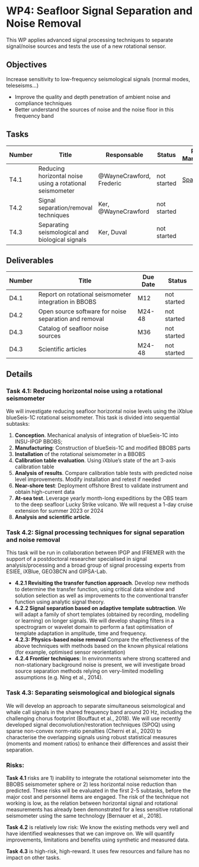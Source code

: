 # WP4: Seafloor Signal Separation and Noise Removal

This WP applies advanced signal processing techniques to separate signal/noise sources and tests the use of a new rotational sensor.

## Objectives
Increase sensitivity to low-frequency seismological signals (normal modes, teleseisms...)
- Improve the quality and depth penetration of ambient noise and compliance techniques
- Better understand the sources of noise and the noise floor in this frequency band

## Tasks

| Number | Title | Responsable | Status |  Project Management |
| ------ | ------ | ---------- | ------ | ------------------- |
| T4.1   | Reducing horizontal noise using a rotational seismometer | @WayneCrawford, Frederic | not started | [Space](https://resana.numerique.gouv.fr/public/perimetre/consulter/132782) |
| T4.2 | Signal separation/removal techniques | Ker, @WayneCrawford |  not started | |
| T4.3  | Separating seismological and biological signals | Ker, Duval | not started | |

## Deliverables

| Number | Title | Due Date | Status |
| ------ | ------ | ---------- | ------ |
| D4.1  | Report on rotational seismometer integration in BBOBS | M12 | not started |
| D4.2 | Open source software for noise separation and removal | M24-48 | not started |
| D4.3 | Catalog of seafloor noise sources | M36 | not started |
| D4.3 | Scientific articles | M24-48 | not started |

## Details

### Task 4.1: Reducing horizontal noise using a rotational seismometer
We will investigate reducing seafloor horizontal noise levels using the iXblue blueSeis-1C rotational seismometer. This task is divided into sequential subtasks: 

1. **Conception**. Mechanical analysis of integration of blueSeis-1C into INSU-IPGP BBOBS;
2. **Manufacturing**: Construction of blueSeis-1C and modified BBOBS parts
3. **Installation** of the rotational seismometer in a BBOBS
4. **Calibration table evaluation**. Using iXblue’s state of the art 3-axis calibration table
5. **Analysis of results**. Compare calibration table tests with predicted noise level improvements. Modify installation and retest if needed
6. **Near-shore test**: Deployment offshore Brest to validate instrument and obtain high-current data
7. **At-sea test**. Leverage yearly month-long expeditions by the OBS team to the deep seafloor Lucky Strike volcano.
   We will request a 1-day cruise extension for summer 2023 or 2024
8. **Analysis and scientific article**.

### Task 4.2: Signal processing techniques for signal separation and noise removal
This task will be run in collaboration between IPGP and IFREMER with the support of a postdoctoral researcher specialised in signal analysis/processing and a broad group of signal processing experts from ESIEE, iXBlue, GEO3BCN and GIPSA-Lab.
- **4.2.1 Revisiting the transfer function approach**. Develop new methods to determine the transfer function, using critical data window and solution selection as well as improvements to the conventional transfer function using analytic signal theory.
- **4.2.2 Signal separation based on adaptive template subtraction**. We will adapt a family of short templates (obtained by recording, modelling or learning) on longer signals. We will develop shaping filters in a spectrogram or wavelet domain to perform a fast optimisation of template adaptation in
amplitude, time and frequency.
- **4.2.3: Physics-based noise removal** Compare the effectiveness of the above techniques with
methods based on the known physical relations (for example, optimised sensor reorientation)
- **4.2.4 Frontier techniques**: In environments where strong scattered and non-stationary background
noise is present, we will investigate broad source separation methods relying on very-limited modelling assumptions (e.g. Ning et al., 2014).

### Task 4.3: Separating seismological and biological signals
We will develop an approach to separate simultaneous seismological and whale call signals in the shared frequency band around 20 Hz, including the challenging chorus footprint (Bouffaut et al., 2018). We will use recently developed signal deconvolution/restoration techniques (SPOQ) using sparse non-convex norm-ratio penalties (Cherni et al., 2020) to characterise the overlapping signals using robust statistical measures (moments and moment ratios) to enhance their differences and assist their separation.

### Risks:
**Task 4.1** risks are 1) inability to integrate the rotational seismometer into the BBOBS seismometer sphere or 2) less horizontal noise reduction than predicted. These risks will be evaluated in the first 2-5 subtasks, before the major cost and personnel items are engaged. The risk of the technique not working is low, as the relation between horizontal signal and rotational measurements has already been demonstrated for a less sensitive rotational seismometer using the same technology [Bernauer et al., 2018]. 

**Task 4.2** is relatively low risk: We know the existing methods very well and have identified weaknesses that we can improve on. We will quantify improvements, limitations and benefits using synthetic and measured data. 

**Task 4.3** is high-risk, high-reward. It uses few resources and failure has no impact on other tasks.
